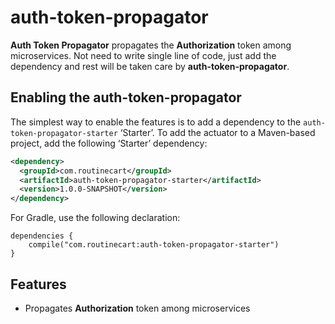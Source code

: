 # auth-token-propagator
**Auth Token Propagator** propagates the **Authorization** token among microservices. Not need to write single line of code, just add the dependency and rest will be taken care by **auth-token-propagator**.

## Enabling the auth-token-propagator
The simplest way to enable the features is to add a dependency to the `auth-token-propagator-starter` ‘Starter’. To add the actuator to a Maven-based project, add the following ‘Starter’ dependency:

```xml
<dependency>       
  <groupId>com.routinecart</groupId>
  <artifactId>auth-token-propagator-starter</artifactId>
  <version>1.0.0-SNAPSHOT</version>
</dependency>
```
For Gradle, use the following declaration:

```
dependencies {
	compile("com.routinecart:auth-token-propagator-starter")
}
```

## Features
- Propagates **Authorization** token among microservices
